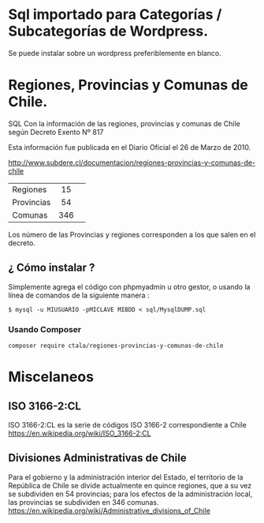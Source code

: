 # Sql importado para Categorías / Subcategorías de Wordpress. 

Se puede instalar sobre un wordpress preferiblemente en blanco. 

# Regiones, Provincias y Comunas de Chile.
SQL Con la información de las regiones, provincias y comunas de Chile según Decreto Exento Nº 817

Esta información fue publicada en el Diario Oficial el 26 de Marzo de 2010.

http://www.subdere.cl/documentacion/regiones-provincias-y-comunas-de-chile

 

|         |            |   |
| ------------- |:-------------:| -----:|
| Regiones     | 15|  |
| Provincias      | 54      |   |
| Comunas | 346      |   |

Los número de las Provincias y regiones corresponden a los que salen en el decreto.

## ¿ Cómo instalar ?

Simplemente agrega el código con phpmyadmin u otro gestor, o usando la línea de comandos de la siguiente manera :

    $ mysql -u MIUSUARIO -pMICLAVE MIBDD < sql/MysqlDUMP.sql

### Usando Composer
    composer require ctala/regiones-provincias-y-comunas-de-chile

# Miscelaneos
## ISO 3166-2:CL
ISO 3166-2:CL es la serie de códigos ISO 3166-2 correspondiente a Chile
https://en.wikipedia.org/wiki/ISO_3166-2:CL
## Divisiones Administrativas de Chile
Para el gobierno y la administración interior del Estado, el territorio de la República de Chile se divide actualmente en quince regiones, que a su vez se subdividen en 54 provincias; para los efectos de la administración local, las provincias se subdividen en 346 comunas.
https://en.wikipedia.org/wiki/Administrative_divisions_of_Chile
